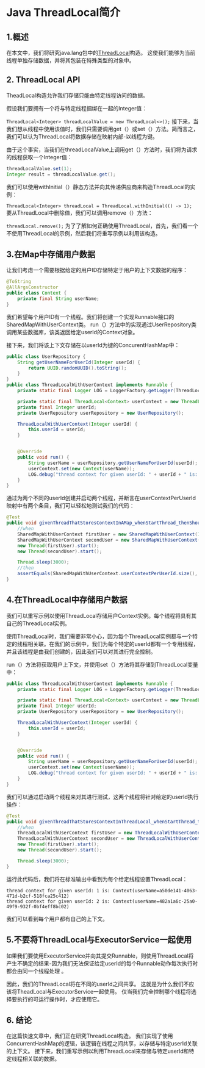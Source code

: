 # Java ThreadLocal简介

## 1.概述
在本文中，我们将研究java.lang包中的[ThreadLocal](https://docs.oracle.com/javase/7/docs/api/java/lang/ThreadLocal.html)构造。 这使我们能够为当前线程单独存储数据，并将其包装在特殊类型的对象中。

## 2. ThreadLocal API
TheadLocal构造允许我们存储只能由特定线程访问的数据。


假设我们要拥有一个将与特定线程捆绑在一起的Integer值：

`ThreadLocal<Integer> threadLocalValue = new ThreadLocal<>();`
接下来，当我们想从线程中使用该值时，我们只需要调用get（）或set（）方法。简而言之，我们可以认为ThreadLocal将数据存储在映射内部-以线程为键。

由于这个事实，当我们在threadLocalValue上调用get（）方法时，我们将为请求的线程获取一个Integer值：

```java
threadLocalValue.set(1);
Integer result = threadLocalValue.get();
```

我们可以使用withInitial（）静态方法并向其传递供应商来构造ThreadLocal的实例：

`ThreadLocal<Integer> threadLocal = ThreadLocal.withInitial(() -> 1);`
要从ThreadLocal中删除值，我们可以调用remove（）方法：

`threadLocal.remove();`
为了了解如何正确使用ThreadLocal，首先，我们看一个不使用ThreadLocal的示例，然后我们将重写示例以利用该构造。

## 3.在Map中存储用户数据
让我们考虑一个需要根据给定的用户ID存储特定于用户的上下文数据的程序：

```java
@ToString
@AllArgsConstructor
public class Context {
    private final String userName;
}
```

我们希望每个用户ID有一个线程。我们将创建一个实现Runnable接口的SharedMapWithUserContext类。 run（）方法中的实现通过UserRepository类调用某些数据库，该类返回给定userId的Context对象。

接下来，我们将该上下文存储在以userId为键的ConcurentHashMap中：

```java
public class UserRepository {
    String getUserNameForUserId(Integer userId) {
        return UUID.randomUUID().toString();
    }
}
public class ThreadLocalWithUserContext implements Runnable {
    private static final Logger LOG = LoggerFactory.getLogger(ThreadLocalWithUserContext.class);

    private static final ThreadLocal<Context> userContext = new ThreadLocal<>();
    private final Integer userId;
    private UserRepository userRepository = new UserRepository();

    ThreadLocalWithUserContext(Integer userId) {
        this.userId = userId;
    }


    @Override
    public void run() {
        String userName = userRepository.getUserNameForUserId(userId);
        userContext.set(new Context(userName));
        LOG.debug("thread context for given userId: " + userId + " is: " + userContext.get());
    }
}
```

通过为两个不同的userId创建并启动两个线程，并断言在userContextPerUserId映射中有两个条目，我们可以轻松地测试我们的代码：

```java
@Test
public void givenThreadThatStoresContextInAMap_whenStartThread_thenShouldSetContextForBothUsers() throws ExecutionException, InterruptedException {
    //when
    SharedMapWithUserContext firstUser = new SharedMapWithUserContext(1);
    SharedMapWithUserContext secondUser = new SharedMapWithUserContext(2);
    new Thread(firstUser).start();
    new Thread(secondUser).start();

    Thread.sleep(3000);
    //then
    assertEquals(SharedMapWithUserContext.userContextPerUserId.size(), 2);
}
```

## 4.在ThreadLocal中存储用户数据
我们可以重写示例以使用ThreadLocal存储用户Context实例。每个线程将具有其自己的ThreadLocal实例。

使用ThreadLocal时，我们需要非常小心，因为每个ThreadLocal实例都与一个特定的线程相关联。在我们的示例中，我们为每个特定的userId都有一个专用线程，并且该线程是由我们创建的，因此我们可以对其进行完全控制。

run（）方法将获取用户上下文，并使用set（）方法将其存储到ThreadLocal变量中：

```java
public class ThreadLocalWithUserContext implements Runnable {
    private static final Logger LOG = LoggerFactory.getLogger(ThreadLocalWithUserContext.class);

    private static final ThreadLocal<Context> userContext = new ThreadLocal<>();
    private final Integer userId;
    private UserRepository userRepository = new UserRepository();

    ThreadLocalWithUserContext(Integer userId) {
        this.userId = userId;
    }


    @Override
    public void run() {
        String userName = userRepository.getUserNameForUserId(userId);
        userContext.set(new Context(userName));
        LOG.debug("thread context for given userId: " + userId + " is: " + userContext.get());
    }
}
```

我们可以通过启动两个线程来对其进行测试，这两个线程将针对给定的userId执行操作：

```java
@Test
public void givenThreadThatStoresContextInThreadLocal_whenStartThread_thenShouldStoreContextInThreadLocal() throws ExecutionException, InterruptedException {
    //when
    ThreadLocalWithUserContext firstUser = new ThreadLocalWithUserContext(1);
    ThreadLocalWithUserContext secondUser = new ThreadLocalWithUserContext(2);
    new Thread(firstUser).start();
    new Thread(secondUser).start();

    Thread.sleep(3000);
}
```

运行此代码后，我们将在标准输出中看到为每个给定线程设置ThreadLocal：

```
thread context for given userId: 1 is: Context(userName=a50de141-4063-471d-b2cf-518fca25c412)
thread context for given userId: 2 is: Context(userName=482a1a6c-25a0-49f9-932f-0bf4eff8bc02)
```

我们可以看到每个用户都有自己的上下文。

## 5.不要将ThreadLocal与ExecutorService一起使用
如果我们要使用ExecutorService并向其提交Runnable，则使用ThreadLocal将产生不确定的结果-因为我们无法保证给定userId的每个Runnable动作每次执行时都会由同一个线程处理 。

因此，我们的ThreadLocal将在不同的userId之间共享。 这就是为什么我们不应该将TheadLocal与ExecutorService一起使用。 仅当我们完全控制哪个线程将选择要执行的可运行操作时，才应使用它。

## 6. 结论
在这篇快速文章中，我们正在研究ThreadLocal构造。 我们实现了使用ConcurrentHashMap的逻辑，该逻辑在线程之间共享，以存储与特定userId关联的上下文。 接下来，我们重写示例以利用ThreadLocal来存储与特定userId和特定线程相关联的数据。